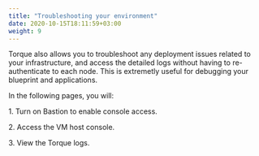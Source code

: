 ```yaml
---
title: "Troubleshooting your environment"
date: 2020-10-15T18:11:59+03:00
weight: 9
---
```

Torque also allows you to troubleshoot any deployment issues related to your infrastructure, and access the detailed logs without having to re-authenticate to each node. This is extremetly useful for debugging your blueprint and applications.

In the following pages, you will:

1\. Turn on Bastion to enable console access.

2\. Access the VM host console.

3\. View the Torque logs.
